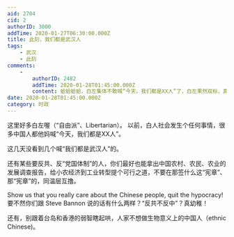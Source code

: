 ```yaml
---
aid: 2704
cid: 2
authorID: 3000
addTime: 2020-01-27T06:30:00.000Z
title: 此刻，我们都是武汉人
tags:
    - 武汉
    - 此刻
comments:
    -
        authorID: 2482
        addTime: 2020-01-28T01:45:00.000Z
        content: 蛤蛤蛤蛤，白左集体不敢喊“今天，我们都是XX人”了，白左果然双标，真是讽刺啊。
date: 2020-01-28T01:45:00.000Z
category: 时政
---
```


这里好多白左喔（“自由派”、Libertarian）。 以前，白人社会发生个任何事情，很多中国人都他妈喊“今天，我们都是XX人”。

这几天没看到几个喊“我们都是武汉人”的。

还有某些要反共、反“党国体制”的人，你们最好也能拿出中国农村、农民、农业的发展调查报告，给小农经济到工业转型提个可行之道，不要在那签什么这“宪章”、那“宪章”的，同温层互撸。

Show us that you really care about the Chinese people, quit the hypocracy! 要不然你们跟 Steve Bannon 说的话有什么两样？“反共不反中”？真幼稚！

还有，别跟着台岛和香港的弱智瞎起哄，人家不想做生物意义上的中国人（ethnic Chinese)。
